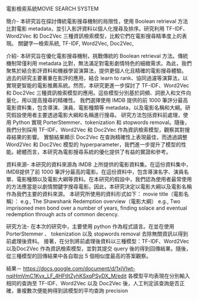 電影檢索系統MOVIE SEARCH SYSTEM   

簡介-
本研究旨在探討傳統電影搜尋機制的局限性，使用 Boolean retrieval 方法比對電影 metadata，並引入影評資料以個人化搜尋及排序。研究利用 TF-IDF、Word2Vec 和 Doc2Vec 三種資訊檢索模型，比較它們在電影搜尋精準度上的表現。
關鍵字—檢索系統, TF-IDF, Word2Vec, Doc2Vec, 

介紹-
本研究旨在優化電影搜尋機制，挑戰傳統的 Boolean retrieval 方法。傳統機制常僅利用 metadata 比對，無法滿足對電影劇情特色的細緻需求。為此，我們聚焦於結合影評資料和機器學習演算法，提供更個人化且精確的電影搜尋體驗。
過去的研究主要著重在影評的應用，結合 learn to rank、協同過濾等演算法，以實現更智能的電影推薦系統。然而，本研究更進一步探討了 TF-IDF、Word2Vec 和 Doc2Vec 三種資訊檢索模型的應用。這些模型分別基於詞頻、詞嵌入和文件向量化，用以提高搜尋的精確性。
我們選擇使用 IMDB 提供的前 1000 筆評分最高電影資料集，包含導演、演員、電影種類等 metadata，以及電影名稱和大綱。研究假設使用者主要透過電影大綱和名稱進行搜尋。
研究方法包括資料前處理，使用 Python 實現 PorterStemmer、tokenization 和 stopwords removal。隨後，我們分別採用 TF-IDF、Word2Vec 和 Doc2Vec 作為資訊檢索模型，觀察其對搜尋結果的影響。
實驗結果顯示 Doc2Vec 在查詢精確性上表現最佳，而透過調整 Word2Vec 和 Doc2Vec 模型的 hyperparameter，我們進一步提升了模型的性能。總體而言，本研究為電影搜尋系統的優化提供了有益的實證和參考。

資料來源-
本研究的資料來源為 IMDB 上所提供的電影資料集。在這份資料集中，IMDB提供了前 1000 筆評分最高的電影。在這份資料中，包含導演名字、演員名單、電影種類以及電影大綱等資料。在本研究的假設中，我們認為使用者最常使用的方法應當是以劇情關鍵字搜尋電影。因此，本研究決定以電影大綱以及電影名稱作為我們主要的資料來源。
本研究所使用的資料形式如下：
movie title（電影名稱）：
e.g., The Shawshank Redemption
overview（電影大綱）
e.g.,  Two imprisoned men bond over a number of years, finding solace and eventual redemption through acts of common decency.

研究方法-
在本次的研究中，主要使用 python 作為程式語言。在並在使用 PorterStemmer 、 tokenization 以及 stopwords removal 去除無關資訊以得到前處理後資料。
接著，在分別將前處理後資料以三種模型：TF-IDF、Word2Vec以及Doc2Vec 作為資訊檢索模型，並對其提交 query 後的得到回傳結果。隨後，從三種模型的回傳結果中各自取出 5 個相似度最高的答案觀察。

結果－ https://docs.google.com/document/d/1xjVlwt-nqiHmVmC1Kvx_LF_4HFtItZyhKSxqPSyDX_M/edit
各模型平均表現在分別輸入相同的查詢至  TF-IDF、Word2Vec 以及 Doc2Vec 後，人工判定該查詢是否正確，重複數次便能夠得到該模型的平均查詢 precision

